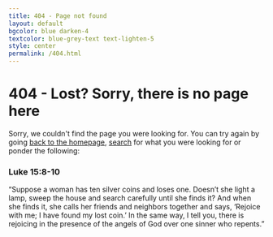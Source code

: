 ```yaml
---
title: 404 - Page not found
layout: default
bgcolor: blue darken-4
textcolor: blue-grey-text text-lighten-5
style: center
permalink: /404.html
---
```


# 404 - Lost? Sorry, there is no page here


<i class="fa fa-wpexplorer fa-5x" aria-hidden="true" style="color:blue-grey-text text-lighten-5"></i>

Sorry, we couldn't find the page you were looking for. You can try again by going [back to the homepage](/), [search](/search/) for what you were looking for or ponder the following:

### Luke 15:8-10

“Suppose a woman has ten silver coins and loses one. Doesn’t she light a lamp, sweep the house and search carefully until she finds it? And when she finds it, she calls her friends and neighbors together and says, ‘Rejoice with me; I have found my lost coin.’ In the same way, I tell you, there is rejoicing in the presence of the angels of God over one sinner who repents.”

